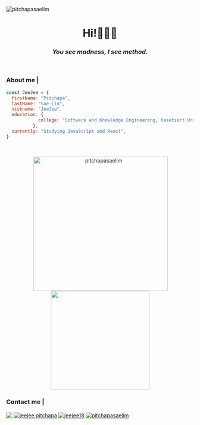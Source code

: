 <p align="left"> <img src="https://komarev.com/ghpvc/?username=pitchapasaelim&label=Profile%20views&color=000000&style=flat" alt="pitchapasaelim" /> </p>
<h1 align="center">Hi!🙋🏻‍♀</h1>

*<h3 align="center">You see madness, I see method.</h3>*

<br>

<h3 align="left">About me |</h3>

```javascript
const JeeJee = {
  firstName: "Pitchapa",
  lastName: "Sae-lim",
  nickname: "JeeJee",
  education: {
            college: "Software and Knowledge Engineering, Kasetsart University",
          },
  currently: "Studying JavaScript and React",
}
```

<br>
<div align="center">
<p>&nbsp;<img align="center" src="https://github-readme-stats.vercel.app/api?username=pitchapasaelim&show_icons=true&theme=highcontrast&title_color=FFFFFF&text_color=FFFFFF&locale=en" width="361" alt="pitchapasaelim" />
<a href="https://github.com/anuraghazra/github-readme-stats">
    <img align="center" width="265" src="https://github-readme-stats.vercel.app/api/top-langs/?username=PitchapaSaelim&langs_count=8&show_icons=true&theme=highcontrast&title_color=FFFFFF&text_color=FFFFFF&locale=en&layout=compact" />
</a>
</div>

<h3 align="left">Contact me |</h3>
<p align="left">
<a href="mailto:%20pitchapa.saelim@gmail.com"><img align="center" src="https://img.shields.io/badge/Gmail-D14836?style=for-the-badge&logo=gmail&logoColor=white"/></a>
<a href="https://fb.com/jeejee.pitchapa" target="blank"><img align="center" src="https://img.shields.io/badge/Facebook-1877F2?style=for-the-badge&logo=facebook&logoColor=white" alt="jeejee pitchapa"/></a>
<a href="https://instagram.com/jeejee18" target="blank"><img align="center" src="https://img.shields.io/badge/Instagram-E4405F?style=for-the-badge&logo=instagram&logoColor=white" alt="jeejee18" /></a>
<a href="https://www.linkedin.com/in/pitchapa-sae-lim-482710223/" target="blank"><img align="center" src="https://img.shields.io/badge/LinkedIn-0077B5?style=for-the-badge&logo=linkedin&logoColor=white" alt="pitchapasaelim" /></a>
</p>


